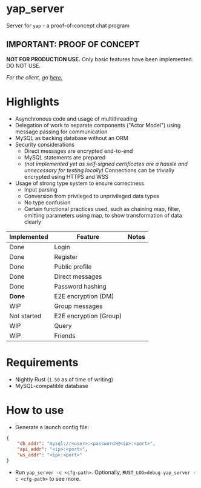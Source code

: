 # yap_server

Server for `yap` - a proof-of-concept chat program

## IMPORTANT: PROOF OF CONCEPT

**NOT FOR PRODUCTION USE.** Only basic features have been implemented. DO NOT USE.

*For the client, go [here.](https://github.com/rmanosuthi/yap_client)*

# Highlights

- Asynchronous code and usage of multithreading
- Delegation of work to separate components ("Actor Model") using message passing for communication
- MySQL as backing database without an ORM
- Security considerations
    - Direct messages are encrypted end-to-end
    - MySQL statements are prepared
    - *(not implemented yet as self-signed certificates are a hassle and unnecessary for testing locally)*
       Connections can be trivially encrypted using HTTPS and WSS
- Usage of strong type system to ensure correctness
    - Input parsing
    - Conversion from privileged to unprivileged data types
    - No type confusion
    - Certain functional practices used, such as chaining map, filter, omitting parameters using map, to show transformation of data clearly

| Implemented | Feature | Notes |
|-------------|---------|-------|
|Done|Login
|Done|Register
|Done|Public profile
|Done|Direct messages
|Done|Password hashing
|**Done**|E2E encryption (DM)
|WIP|Group messages
|Not started|E2E encryption (Group)
|WIP|Query
|WIP|Friends

# Requirements

- Nightly Rust (`1.50` as of time of writing)
- MySQL-compatible database

# How to use

- Generate a launch config file:

```json
{
    "db_addr": "mysql://<user>:<password>@<ip>:<port>",
    "api_addr": "<ip>:<port>",
    "ws_addr": "<ip>:<port>"
}
```

- Run `yap_server -c <cfg-path>`. Optionally, `RUST_LOG=debug yap_server -c <cfg-path>` to see more.
